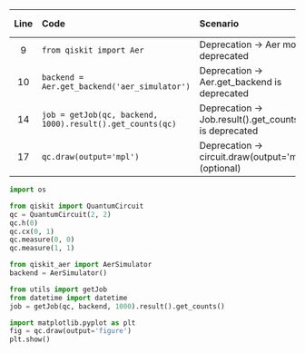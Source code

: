 | Line | Code | Scenario | Scenario Id | Reference | Artifact | Refactoring |
| :--: | :--- | :------- | :---------: | :-------: | :------- | :---------- |
| 9 | `from qiskit import Aer` | Deprecation -> Aer module is deprecated | 22 | internal | `qiskit.Aer` | `from qiskit_aer import AerSimulator` |
| 10 | `backend = Aer.get_backend('aer_simulator')` | Deprecation -> Aer.get_backend is deprecated | 22 | internal | `Aer.get_backend` | `backend = AerSimulator()` |
| 14 | `job = getJob(qc, backend, 1000).result().get_counts(qc)` | Deprecation -> Job.result().get_counts(circuit) is deprecated | 29 | internal | `get_counts(qc)` | `job = getJob(qc, backend, 1000).result().get_counts()` |
| 17 | `qc.draw(output='mpl')` | Deprecation -> circuit.draw(output='mpl') (optional) | 26 | internal | `output='mpl'` | `fig = qc.draw(output='figure')` |


```python
import os

from qiskit import QuantumCircuit
qc = QuantumCircuit(2, 2)
qc.h(0)
qc.cx(0, 1)
qc.measure(0, 0)
qc.measure(1, 1)

from qiskit_aer import AerSimulator
backend = AerSimulator()

from utils import getJob
from datetime import datetime
job = getJob(qc, backend, 1000).result().get_counts()

import matplotlib.pyplot as plt
fig = qc.draw(output='figure')
plt.show()
```